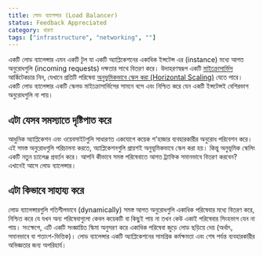 ```yaml
---
title: লোড ব্যালেন্সার (Load Balancer)
status: Feedback Appreciated
category: ধারণা
tags: ["infrastructure", "networking", ""]
---
```


একটি লোড ব্যালেন্সার এমন একটি টুল যা একটি অ্যাপ্লিকেশনের একাধিক ইন্সটেন্স এর (instance) মধ্যে আগত অনুরোধগুলি (incoming requests) দক্ষতার সাথে বিতরণ করে। উদাহরণস্বরূপ একটি [মাইক্রোসার্ভিস](/bn/microservices-architecture/) আর্কিটেকচার নিন, যেখানে প্রতিটি পরিষেবা [অনুভূমিকভাবে স্কেল করা (Horizontal Scaling)](/bn/horizontal-scaling/) যেতে পারে। একটি লোড ব্যালেন্সার একটি স্কেলড মাইক্রোসার্ভিসের সামনে বসে এবং নিশ্চিত করে যেন একটি ইন্সটেন্সই বেশিরভাগ অনুরোধগুলি না পায়।

## এটা যেসব সমস্যাতে দৃষ্টিপাত করে

আধুনিক অ্যাপ্লিকেশন এবং ওয়েবসাইটগুলি সাধারণত একযোগে কয়েক শ'হাজার ব্যবহারকারীর অনুরোধ পরিবেশন করে। এই সমস্ত অনুরোধগুলি পরিচালনা করতে, অ্যাপ্লিকেশনগুলি প্রায়শই অনুভূমিকভাবে স্কেল করা হয়। কিন্তু অনুভূমিক স্কেলিং একটি নতুন চ্যালেঞ্জ প্রবর্তন করে। আপনি কীভাবে সমস্ত পরিষেবাতে আগত ট্র্যাফিক সমানভাবে বিতরণ করবেন? এখানেই আসে লোড ব্যালেন্সার।

## এটা কিভাবে সাহায্য করে

লোড ব্যালেন্সারগুলি গতিশীলভাবে (dynamically) সমস্ত আগত অনুরোধগুলি একাধিক পরিষেবার মধ্যে বিতরণ করে, নিশ্চিত করে যে যখন অন্য পরিষেবাগুলো কেবল কয়েকটি বা কিছুই পায় না তখন কেউ একাই পরিষেবার সিংহভাগ যেন না পায়। সংক্ষেপে, এটি একটি সংজ্ঞায়িত স্কিমা অনুসরণ করে একাধিক পরিষেবা জুড়ে লোড ছড়িয়ে দেয় (অর্থাৎ, সমানভাবে বা শতাংশ-ভিত্তিক)। লোড ব্যালেন্সার একটি অ্যাপ্লিকেশনের সামগ্রিক কর্মক্ষমতা এবং শেষ পর্যন্ত ব্যবহারকারীর অভিজ্ঞতার জন্য অপরিহার্য।